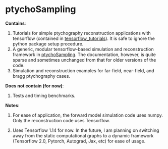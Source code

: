 # ptychoSampling

**Contains**:

1. Tutorials for simple ptychography reconstruction applications with tensorflow (contained in 
[tensorflow_tutorials](https://github.com/saugatkandel/ptychoSampling/tree/master/tensorflow_tutorials)). It is safe to ignore the python package setup procedure.
2. A generic, modular tensorflow-based simulation and reconstruction framework in [ptychoSampling](https://github.com/saugatkandel/ptychoSampling/tree/master/ptychoSampling). The documentation, however, is quite sparse and sometimes
 unchanged from that for older versions of the code. 
 3. Simulation and reconstruction examples for far-field, near-field, and bragg ptychography cases.
 
 **Does not contain (for now)**:
 1. Tests and timing benchmarks.

**Notes**:
1. For ease of application, the forward model simulation code uses numpy. Only the reconstruction code uses
 Tensorflow.  
 
 2. Uses Tensorflow 1.14 for now. In the future, I am planning on switching away from the static computational graphs
  to a dynamic framework (Tensorflow 2.0, Pytorch, Autograd, Jax, etc) for ease of usage.  
